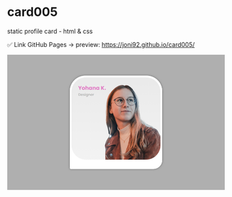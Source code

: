 # card005
static profile card - html &amp; css

✅ Link GitHub Pages -> preview: https://joni92.github.io/card005/


![preview.png](https://github.com/Joni92/card005/blob/main/preview/preview1.png) 
